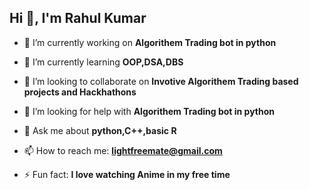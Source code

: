 ## Hi 👋, I'm Rahul Kumar



- 🔭 I’m currently working on **Algorithem Trading bot in python**

- 🌱 I’m currently learning **OOP,DSA,DBS**

- 👯 I’m looking to collaborate on **Invotive Algorithem Trading based projects and Hackhathons**

- 🤔 I’m looking for help with **Algorithem Trading bot in python**

- 💬 Ask me about **python,C++,basic R**

- 📫 How to reach me: **lightfreemate@gmail.com**

- ⚡ Fun fact: **I love watching Anime in my free time**

